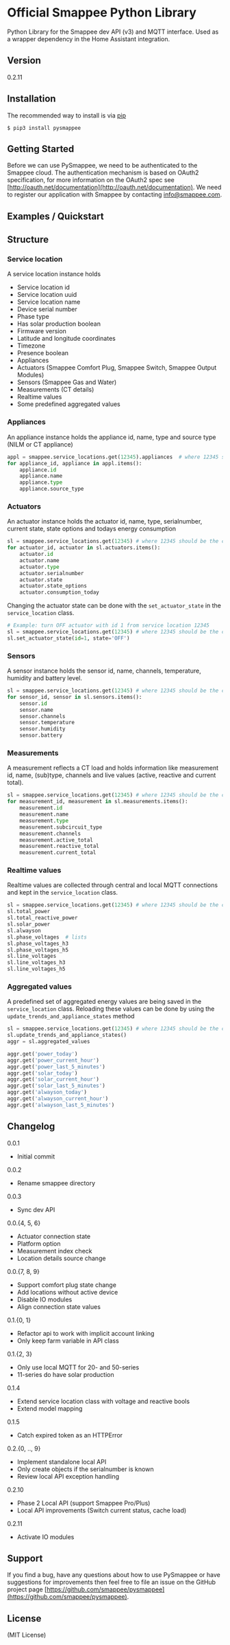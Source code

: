 Official Smappee Python Library
===============================

Python Library for the Smappee dev API (v3) and MQTT interface. Used as a wrapper dependency in the Home Assistant integration.

Version
-------

0.2.11

Installation
------------
The recommended way to install is via [pip](https://pypi.org/)

    $ pip3 install pysmappee

Getting Started
---------------
Before we can use PySmappee, we need to be authenticated to the Smappee cloud.
The authentication mechanism is based on OAuth2 specification,
for more information on the OAuth2 spec see [http://oauth.net/documentation](http://oauth.net/documentation).
We need to register our application with Smappee by contacting [info@smappee.com](mailto:info@smappee.com).

Examples / Quickstart
--------------------

Structure
---------
### Service location
A service location instance holds
* Service location id
* Service location uuid
* Service location name
* Device serial number
* Phase type
* Has solar production boolean
* Firmware version
* Latitude and longitude coordinates
* Timezone
* Presence boolean
* Appliances
* Actuators (Smappee Comfort Plug, Smappee Switch, Smappee Output Modules)
* Sensors (Smappee Gas and Water)
* Measurements (CT details)
* Realtime values
* Some predefined aggregated values

### Appliances
An appliance instance holds the appliance id, name, type and source type (NILM or CT appliance)
```python
appl = smappee.service_locations.get(12345).appliances  # where 12345 should be the correct servie location id
for appliance_id, appliance in appl.items():
    appliance.id
    appliance.name
    appliance.type
    appliance.source_type
```

### Actuators
An actuator instance holds the actuator id, name, type, serialnumber, current state, state options and todays energy consumption
```python
sl = smappee.service_locations.get(12345) # where 12345 should be the correct service location id
for actuator_id, actuator in sl.actuators.items():
    actuator.id
    actuator.name
    actuator.type
    actuator.serialnumber
    actuator.state
    actuator.state_options
    actuator.consumption_today
```

Changing the actuator state can be done with the `set_actuator_state` in the `service_location` class.
```python
# Example: turn OFF actuator with id 1 from service location 12345
sl = smappee.service_locations.get(12345) # where 12345 should be the correct service location id
sl.set_actuator_state(id=1, state='OFF')
```

### Sensors
A sensor instance holds the sensor id, name, channels, temperature, humidity and battery level.
```python
sl = smappee.service_locations.get(12345) # where 12345 should be the correct service location id
for sensor_id, sensor in sl.sensors.items():
    sensor.id
    sensor.name
    sensor.channels
    sensor.temperature
    sensor.humidity
    sensor.battery
```

### Measurements
A measurement reflects a CT load and holds information like measurement id, name, (sub)type, channels and live values
(active, reactive and current total).
```python
sl = smappee.service_locations.get(12345) # where 12345 should be the correct service location id
for measurement_id, measurement in sl.measurements.items():
    measurement.id
    measurement.name
    measurement.type
    measurement.subcircuit_type
    measurement.channels
    measurement.active_total
    measurement.reactive_total
    measurement.current_total
```

### Realtime values
Realtime values are collected through central and local MQTT connections and kept in the `service_location` class.
```python
sl = smappee.service_locations.get(12345) # where 12345 should be the correct service location id
sl.total_power
sl.total_reactive_power
sl.solar_power
sl.alwayson
sl.phase_voltages  # lists
sl.phase_voltages_h3
sl.phase_voltages_h5
sl.line_voltages
sl.line_voltages_h3
sl.line_voltages_h5
```

### Aggregated values
A predefined set of aggregated energy values are being saved in the `service_location` class. Reloading these values can
be done by using the `update_trends_and_appliance_states` method
```python
sl = smappee.service_locations.get(12345) # where 12345 should be the correct service location id
sl.update_trends_and_appliance_states()
aggr = sl.aggregated_values

aggr.get('power_today')
aggr.get('power_current_hour')
aggr.get('power_last_5_minutes')
aggr.get('solar_today')
aggr.get('solar_current_hour')
aggr.get('solar_last_5_minutes')
aggr.get('alwayson_today')
aggr.get('alwayson_current_hour')
aggr.get('alwayson_last_5_minutes')
```

Changelog
---------
0.0.1
* Initial commit

0.0.2
* Rename smappee directory

0.0.3
* Sync dev API

0.0.{4, 5, 6}
* Actuator connection state
* Platform option
* Measurement index check
* Location details source change

0.0.{7, 8, 9}
* Support comfort plug state change
* Add locations without active device
* Disable IO modules
* Align connection state values

0.1.{0, 1}
* Refactor api to work with implicit account linking
* Only keep farm variable in API class

0.1.{2, 3}
* Only use local MQTT for 20- and 50-series
* 11-series do have solar production

0.1.4
* Extend service location class with voltage and reactive bools
* Extend model mapping

0.1.5
* Catch expired token as an HTTPError

0.2.{0, .., 9}
* Implement standalone local API
* Only create objects if the serialnumber is known
* Review local API exception handling

0.2.10
* Phase 2 Local API (support Smappee Pro/Plus)
* Local API improvements (Switch current status, cache load)

0.2.11
* Activate IO modules

Support
-------
If you find a bug, have any questions about how to use PySmappee or have suggestions for improvements then feel free to 
file an issue on the GitHub project page [https://github.com/smappee/pysmappee](https://github.com/smappee/pysmappee).

License
-------
(MIT License)

